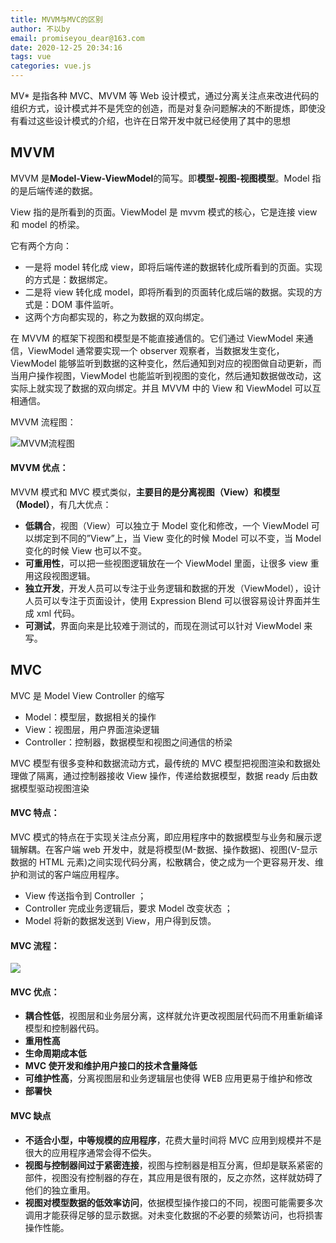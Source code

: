 ```yaml
---
title: MVVM与MVC的区别
author: 不以by
email: promiseyou_dear@163.com
date: 2020-12-25 20:34:16
tags: vue
categories: vue.js
---
```


MV\* 是指各种 MVC、MVVM 等 Web 设计模式，通过分离关注点来改进代码的组织方式，设计模式并不是凭空的创造，而是对复杂问题解决的不断提炼，即使没有看过这些设计模式的介绍，也许在日常开发中就已经使用了其中的思想

## MVVM

MVVM 是**Model-View-ViewModel**的简写。即**模型-视图-视图模型**。Model 指的是后端传递的数据。

View 指的是所看到的页面。ViewModel 是 mvvm 模式的核心，它是连接 view 和 model 的桥梁。

它有两个方向：

- 一是将 model 转化成 view，即将后端传递的数据转化成所看到的页面。实现的方式是：数据绑定。
- 二是将 view 转化成 model，即将所看到的页面转化成后端的数据。实现的方式是：DOM 事件监听。
- 这两个方向都实现的，称之为数据的双向绑定。

在 MVVM 的框架下视图和模型是不能直接通信的。它们通过 ViewModel 来通信，ViewModel 通常要实现一个 observer 观察者，当数据发生变化，ViewModel 能够监听到数据的这种变化，然后通知到对应的视图做自动更新，而当用户操作视图，ViewModel 也能监听到视图的变化，然后通知数据做改动，这实际上就实现了数据的双向绑定。并且 MVVM 中的 View 和 ViewModel 可以互相通信。

MVVM 流程图：

![MVVM流程图](/MVVM与MVC的区别/1.png)

#### MVVM 优点：

MVVM 模式和 MVC 模式类似，**主要目的是分离视图（View）和模型（Model）**，有几大优点：

- **低耦合**，视图（View）可以独立于 Model 变化和修改，一个 ViewModel 可以绑定到不同的”View”上，当 View 变化的时候 Model 可以不变，当 Model 变化的时候 View 也可以不变。
- **可重用性**，可以把一些视图逻辑放在一个 ViewModel 里面，让很多 view 重用这段视图逻辑。
- **独立开发**，开发人员可以专注于业务逻辑和数据的开发（ViewModel），设计人员可以专注于页面设计，使用 Expression Blend 可以很容易设计界面并生成 xml 代码。
- **可测试**，界面向来是比较难于测试的，而现在测试可以针对 ViewModel 来写。

## MVC

MVC 是 Model View Controller 的缩写

- Model：模型层，数据相关的操作
- View：视图层，用户界面渲染逻辑
- Controller：控制器，数据模型和视图之间通信的桥梁

MVC 模型有很多变种和数据流动方式，最传统的 MVC 模型把视图渲染和数据处理做了隔离，通过控制器接收 View 操作，传递给数据模型，数据 ready 后由数据模型驱动视图渲染

#### MVC 特点：

MVC 模式的特点在于实现关注点分离，即应用程序中的数据模型与业务和展示逻辑解耦。在客户端 web 开发中，就是将模型(M-数据、操作数据)、视图(V-显示数据的 HTML 元素)之间实现代码分离，松散耦合，使之成为一个更容易开发、维护和测试的客户端应用程序。

- View 传送指令到 Controller ；
- Controller 完成业务逻辑后，要求 Model 改变状态 ；
- Model 将新的数据发送到 View，用户得到反馈。

#### MVC 流程：

![](http://nixwang.com/images/2016-03-23/mvvm.png)

#### MVC 优点：

- **耦合性低**，视图层和业务层分离，这样就允许更改视图层代码而不用重新编译模型和控制器代码。
- **重用性高**
- **生命周期成本低**
- **MVC 使开发和维护用户接口的技术含量降低**
- **可维护性高**，分离视图层和业务逻辑层也使得 WEB 应用更易于维护和修改
- **部署快**

#### MVC 缺点

- **不适合小型，中等规模的应用程序**，花费大量时间将 MVC 应用到规模并不是很大的应用程序通常会得不偿失。
- **视图与控制器间过于紧密连接**，视图与控制器是相互分离，但却是联系紧密的部件，视图没有控制器的存在，其应用是很有限的，反之亦然，这样就妨碍了他们的独立重用。
- **视图对模型数据的低效率访问**，依据模型操作接口的不同，视图可能需要多次调用才能获得足够的显示数据。对未变化数据的不必要的频繁访问，也将损害操作性能。
